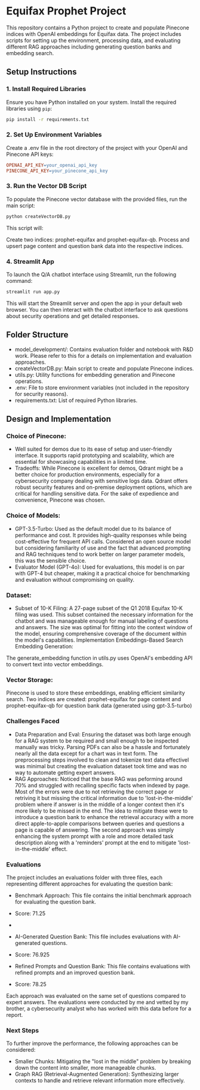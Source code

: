 # Equifax Prophet Project

This repository contains a Python project to create and populate Pinecone indices with OpenAI embeddings for Equifax data. The project includes scripts for setting up the environment, processing data, and evaluating different RAG approaches including generating question banks and embedding search.

## Setup Instructions

### 1. Install Required Libraries

Ensure you have Python installed on your system. Install the required libraries using `pip`:

```sh
pip install -r requirements.txt
```
### 2. Set Up Environment Variables

Create a .env file in the root directory of the project with your OpenAI and Pinecone API keys:

```makefile
OPENAI_API_KEY=your_openai_api_key
PINECONE_API_KEY=your_pinecone_api_key
```
### 3. Run the Vector DB Script

To populate the Pinecone vector database with the provided files, run the main script:

```sh
python createVectorDB.py
```

This script will:

Create two indices: prophet-equifax and prophet-equifax-qb.
Process and upsert page content and question bank data into the respective indices.

### 4. Streamlit App

To launch the Q/A chatbot interface using Streamlit, run the following command:

```sh
streamlit run app.py
```
This will start the Streamlit server and open the app in your default web browser. You can then interact with the chatbot interface to ask questions about security operations and get detailed responses.

## Folder Structure
- model_development/: Contains evaluation folder and notebook with R&D work. Please refer to this for a details on implementation and evaluation approaches. 
- createVectorDB.py: Main script to create and populate Pinecone indices.
- utils.py: Utility functions for embedding generation and Pinecone operations.
- .env: File to store environment variables (not included in the repository for security reasons).
- requirements.txt: List of required Python libraries.


## Design and Implementation

### Choice of Pinecone: 
- Well suited for demos due to its ease of setup and user-friendly interface. It supports rapid prototyping and scalability, which are essential for showcasing capabilities in a limited time.
- Tradeoffs: While Pinecone is excellent for demos, Qdrant might be a better choice for production environments, especially for a cybersecurity company dealing with sensitive logs data. Qdrant offers robust security 
features and on-premise deployment options, which are critical for handling sensitive data. For the sake of expedience and convenience, Pinecone was chosen. 
### Choice of Models:

- GPT-3.5-Turbo: Used as the default model due to its balance of performance and cost. It provides high-quality responses while being cost-effective for frequent API calls. Considered an open source model but considering familiarity of use and the fact that advanced prompting and RAG techniques tend to work better on larger parameter models, this was the sensible choice. 
- Evaluator Model (GPT-4o): Used for evaluations, this model is on par with GPT-4 but cheaper, making it a practical choice for benchmarking and evaluation without compromising on quality.

### Dataset:

- Subset of 10-K Filing: A 27-page subset of the Q1 2018 Equifax 10-K filing was used. This subset contained the necessary information for the chatbot and was manageable enough for manual labeling of questions and answers. The size was optimal for fitting into the context window of the model, ensuring comprehensive coverage of the document within the model's capabilities.
Implementation
Embeddings-Based Search
Embedding Generation:

The generate_embedding function in utils.py uses OpenAI's embedding API to convert text into vector embeddings.
### Vector Storage:

Pinecone is used to store these embeddings, enabling efficient similarity search. Two indices are created: prophet-equifax for page content and prophet-equifax-qb for question bank data (generated using gpt-3.5-turbo)

### Challenges Faced
- Data Preparation and Eval: Ensuring the dataset was both large enough for a RAG system to be required and small enough to be inspected manually was tricky. Parsing PDFs can also be a hassle and fortunately nearly all the data except for a chart was in text form. The preprocessing steps involved to clean and tokenize text data effectivel was minimal but creating the evaluation dataset took time and was no way to automate getting expert answers. 
- RAG Approaches: Noticed that the base RAG was peforming around 70% and struggled with recalling specific facts when indexed by page. Most of the errors were due to not retrieving the correct page or retriving it but missing the critical information due to 'lost-in-the-middle' problem where if answer is in the middle of a longer context then it's more likely to be missed in the end. The idea to mitigate these were to introduce a question bank to enhance the retrieval accuracy with a more direct apple-to-apple comparisons between queries and questions a page is capable of answering. The second approach was simply enhancing the system prompt with a role and more detailed task description along with a 'reminders' prompt at the end to mitigate 'lost-in-the-middle' effect. 

### Evaluations
The project includes an evaluations folder with three files, each representing different approaches for evaluating the question bank:

- Benchmark Approach: This file contains the initial benchmark approach for evaluating the question bank.
- Score: 71.25
- 
- AI-Generated Question Bank: This file includes evaluations with AI-generated questions.
- Score: 76.925
  
- Refined Prompts and Question Bank: This file contains evaluations with refined prompts and an improved question bank.
- Score: 78.25

Each approach was evaluated on the same set of questions compared to expert answers. The evaluations were conducted by me and vetted by my brother, a cybersecurity analyst who has worked with this data before for a report.

### Next Steps
To further improve the performance, the following approaches can be considered:

- Smaller Chunks: Mitigating the "lost in the middle" problem by breaking down the content into smaller, more manageable chunks.
- Graph RAG (Retrieval-Augmented Generation): Synthesizing larger contexts to handle and retrieve relevant information more effectively.

